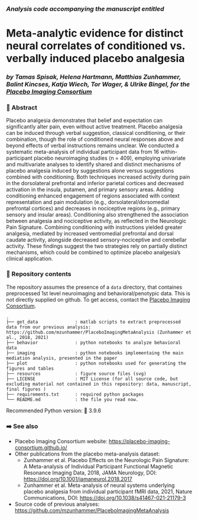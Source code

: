 ### *Analysis code accompanying the manuscript entitled*

# Meta-analytic evidence for distinct neural correlates of conditioned vs. verbally induced placebo analgesia
### *by Tamas Spisak, Helena Hartmann, Matthias Zunhammer, Balint Kincses, Katja Wiech, Tor Wager, & Ulrike Bingel, for the [Placebo Imaging Consortium](https://placebo-imaging-consortium.github.io/)*

### 📄 Abstract

Placebo analgesia demonstrates that belief and expectation can significantly alter pain, even without active treatment. Placebo analgesia can be induced through verbal suggestion, classical conditioning, or their combination, though the role of conditioned neural responses above and beyond effects of verbal instructions remains unclear. We conducted a systematic meta-analysis of individual participant data from 16 within-participant placebo neuroimaging studies (n = 409), employing univariate and multivariate analyses to identify shared and distinct mechanisms of placebo analgesia induced by suggestions alone versus suggestions combined with conditioning. Both techniques increased activity during pain in the dorsolateral prefrontal and inferior parietal cortices and decreased activation in the insula, putamen, and primary sensory areas. Adding conditioning enhanced engagement of regions associated with context representation and pain modulation (e.g., dorsolateral/dorsomedial prefrontal cortices) and decreases in nociceptive regions (e.g., primary sensory and insular areas). Conditioning also strengthened the association between analgesia and nociceptive activity, as reflected in the Neurologic Pain Signature. Combining conditioning with instructions yielded greater analgesia, mediated by increased ventromedial prefrontal and dorsal caudate activity, alongside decreased sensory-nociceptive and cerebellar activity. These findings suggest the two strategies rely on partially distinct mechanisms, which could be combined to optimize placebo analgesia’s clinical application.

### 📁 Repository contents

The repository assumes the presence of a `data` directory, that containes preprocessed 1st level neuroimaging and behavioral/penotypic data. This is not directly supplied on github. To get access, contact the [Placebo Imaging Consortium](https://placebo-imaging-consortium.github.io/).

```
.
├── get_data              : matlab scripts to extract preprocessed data from our previous analysis: https://github.com/mzunhammer/PlaceboImagingMetaAnalysis (Zunhammer et al., 2018, 2021)
├── behavior              : python notebooks to analyze behavioral data
├── imaging               : python notebooks implementaing the main mediation analysis, presented in the paper
├── plot                  : python notebooks used for generating the figures and tables
├── resources             : figure source files (svg)
├── LICENSE               : MIT License (for all source code, but excluding material not contained in this repository: data, manuscript, final figures )
├── requirements.txt      : required python packages 
└── README.md             : the file you read now.
```

Recommended Python version: 🐍 3.9.6

### ➡️ See also

- Placebo Imaging Consortium website: https://placebo-imaging-consortium.github.io/
- Other publications from the placebo meta-analysis dataset:
    - Zunhammer et al. Placebo Effects on the Neurologic Pain Signature: A Meta-analysis of Individual Participant Functional Magnetic Resonance Imaging Data, 2018, JAMA Neurology, DOI: https://doi.org/10.1001/jamaneurol.2018.2017
    - Zunhammer et al. Meta-analysis of neural systems underlying placebo analgesia from individual participant fMRI data, 2021, Nature Communications, DOI: https://doi.org/10.1038/s41467-021-21179-3
- Source code of previous analyses: https://github.com/mzunhammer/PlaceboImagingMetaAnalysis 
